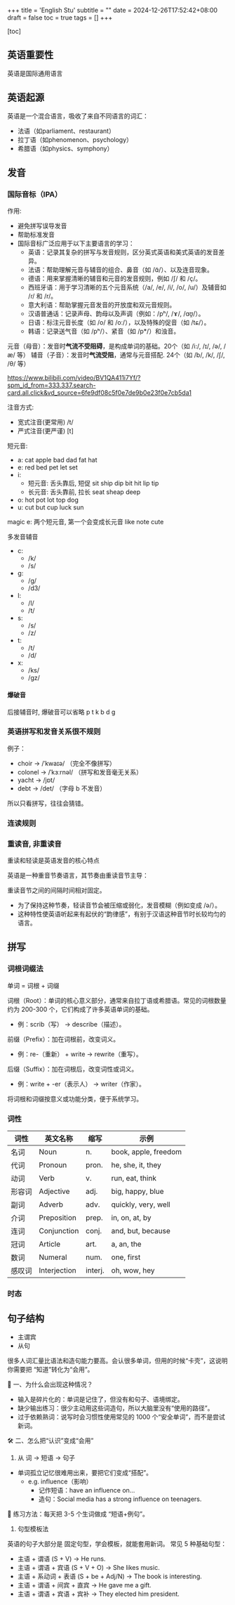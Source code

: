 +++
title = 'English Stu'
subtitle = ""
date = 2024-12-26T17:52:42+08:00
draft = false
toc = true
tags = []
+++

[toc]

## 英语重要性

英语是国际通用语言

## 英语起源

英语是一个混合语言，吸收了来自不同语言的词汇：
- 法语（如parliament、restaurant）
- 拉丁语（如phenomenon、psychology）
- 希腊语（如physics、symphony）

## 发音

### 国际音标（IPA）

作用:
- 避免拼写误导发音
- 帮助标准发音
- 国际音标广泛应用于以下主要语言的学习：
  - 英语：记录其复杂的拼写与发音规则，区分英式英语和美式英语的发音差异。
  - 法语：帮助理解元音与辅音的组合、鼻音（如 /ɑ̃/）、以及连音现象。
  - 德语：用来掌握清晰的辅音和元音的发音规则，例如 /ʃ/ 和 /ç/。
  - 西班牙语：用于学习清晰的五个元音系统（/a/, /e/, /i/, /o/, /u/）及辅音如 /ɾ/ 和 /r/。
  - 意大利语：帮助掌握元音发音的开放度和双元音规则。
  - 汉语普通话：记录声母、韵母以及声调（例如：/pʰ/, /ɤ/, /ɑʊ̯/）。
  - 日语：标注元音长度（如 /o/ 和 /oː/），以及特殊的促音（如 /tɕ/）。
  - 韩语：记录送气音（如 /pʰ/）、紧音（如 /p*/）和浊音。

元音（母音）：发音时**气流不受阻碍**，是构成单词的基础。20个（如 /i:/, /ɪ/, /ə/, /æ/ 等）
辅音（子音）：发音时**气流受阻**，通常与元音搭配. 24个（如 /b/, /k/, /ʃ/, /θ/ 等）

<https://www.bilibili.com/video/BV1QA411i7Yf/?spm_id_from=333.337.search-card.all.click&vd_source=6fe9df08c5f0e7de9b0e23f0e7cb5da1>


注音方式:
- 宽式注音(更常用) /t/ 
- 严式注音(更严谨) [t]
  
短元音:

- a: cat apple bad dad fat hat
- e: red bed pet let set 
- i: 
  - 短元音: 舌头靠后, 短促 sit  ship dip bit hit lip tip
  - 长元音: 舌头靠前, 拉长 seat sheap deep
- o: hot pot lot top dog
- u: cut but cup luck sun

magic e:
两个短元音, 第一个会变成长元音
like note cute

多发音辅音

- c: 
  - /k/
  - /s/
- g:
  - /g/
  - /d3/
- l:
  - /l/
  - /t/
- s:
  - /s/
  - /z/
- t:
  - /t/
  - /d/
- x:
  - /ks/
  - /gz/


#### 爆破音

后接辅音时, 爆破音可以省略
p t k b d g


### 英语拼写和发音关系很不规则

例子：

- choir → /ˈkwaɪə/ （完全不像拼写）
- colonel → /ˈkɜːrnəl/ （拼写和发音毫无关系）
- yacht → /jɒt/
- debt → /det/ （字母 b 不发音）

所以只看拼写，往往会猜错。

### 连读规则

### 重读音, 非重读音

重读和轻读是英语发音的核心特点

英语是一种重音节奏语言，其节奏由重读音节主导：

重读音节之间的间隔时间相对固定。
- 为了保持这种节奏，轻读音节会被压缩或弱化，发音模糊（例如变成 /ə/）。
- 这种特性使英语听起来有起伏的“韵律感”，有别于汉语这种音节时长较均匀的语言。

## 拼写

### 词根词缀法

单词 = 词根 + 词缀

词根（Root）：单词的核心意义部分，通常来自拉丁语或希腊语。常见的词根数量约为 200-300 个，它们构成了许多英语单词的基础。
- 例：scrib（写） → describe（描述）。

前缀（Prefix）：加在词根前，改变词义。
- 例：re-（重新） + write → rewrite（重写）。

后缀（Suffix）：加在词根后，改变词性或词义。
- 例：write + -er（表示人） → writer（作家）。


将词根和词缀按意义或功能分类，便于系统学习。


### 词性

| 词性   | 英文名称     | 缩写    | 示例                 |
| ------ | ------------ | ------- | -------------------- |
| 名词   | Noun         | n.      | book, apple, freedom |
| 代词   | Pronoun      | pron.   | he, she, it, they    |
| 动词   | Verb         | v.      | run, eat, think      |
| 形容词 | Adjective    | adj.    | big, happy, blue     |
| 副词   | Adverb       | adv.    | quickly, very, well  |
| 介词   | Preposition  | prep.   | in, on, at, by       |
| 连词   | Conjunction  | conj.   | and, but, because    |
| 冠词   | Article      | art.    | a, an, the           |
| 数词   | Numeral      | num.    | one, first           |
| 感叹词 | Interjection | interj. | oh, wow, hey         |


### 时态

## 句子结构

- 主谓宾
- 从句



很多人词汇量比语法和造句能力要高。会认很多单词，但用的时候“卡壳”，这说明你需要把 “知道”转化为“会用”。

🔑 一、为什么会出现这种情况？

- 输入是碎片化的：单词是记住了，但没有和句子、语境绑定。
- 缺少输出练习：很少主动用这些词造句，所以大脑里没有“使用的路径”。
- 过于依赖熟词：说写时会习惯性使用常见的 1000 个“安全单词”，而不是尝试新词。

🛠 二、怎么把“认识”变成“会用”
1. 从 词 → 短语 → 句子

- 单词孤立记忆很难用出来，要把它们变成“搭配”。
  - e.g. influence（影响）
    - 记作短语：have an influence on…
    - 造句：Social media has a strong influence on teenagers.

📌 练习方法：每天把 3-5 个生词做成 “短语+例句”。

1. 句型模板法

英语的句子大部分是 固定句型，学会模板，就能套用新词。
常见 5 种基础句型：

- 主语 + 谓语 (S + V) → He runs.
- 主语 + 谓语 + 宾语 (S + V + O) → She likes music.
- 主语 + 系动词 + 表语 (S + be + Adj/N) → The book is interesting.
- 主语 + 谓语 + 间宾 + 直宾 → He gave me a gift.
- 主语 + 谓语 + 宾语 + 宾补 → They elected him president.